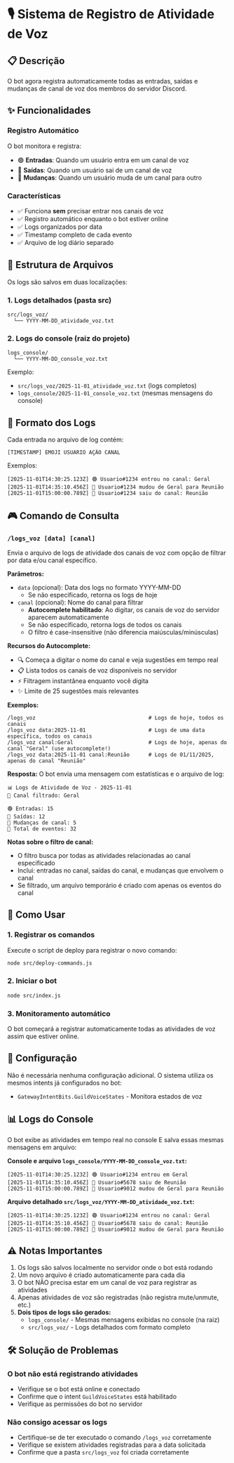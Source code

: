 # 🎙️ Sistema de Registro de Atividade de Voz

## 📋 Descrição

O bot agora registra automaticamente todas as entradas, saídas e mudanças de canal de voz dos membros do servidor Discord.

## ✨ Funcionalidades

### Registro Automático
O bot monitora e registra:
- 🟢 **Entradas**: Quando um usuário entra em um canal de voz
- 🔴 **Saídas**: Quando um usuário sai de um canal de voz
- 🔄 **Mudanças**: Quando um usuário muda de um canal para outro

### Características
- ✅ Funciona **sem** precisar entrar nos canais de voz
- ✅ Registro automático enquanto o bot estiver online
- ✅ Logs organizados por data
- ✅ Timestamp completo de cada evento
- ✅ Arquivo de log diário separado

## 📁 Estrutura de Arquivos

Os logs são salvos em duas localizações:

### 1. Logs detalhados (pasta src)
```
src/logs_voz/
  └── YYYY-MM-DD_atividade_voz.txt
```

### 2. Logs do console (raiz do projeto)
```
logs_console/
  └── YYYY-MM-DD_console_voz.txt
```

Exemplo: 
- `src/logs_voz/2025-11-01_atividade_voz.txt` (logs completos)
- `logs_console/2025-11-01_console_voz.txt` (mesmas mensagens do console)

## 📝 Formato dos Logs

Cada entrada no arquivo de log contém:
```
[TIMESTAMP] EMOJI USUARIO AÇÃO CANAL
```

Exemplos:
```
[2025-11-01T14:30:25.123Z] 🟢 Usuario#1234 entrou no canal: Geral
[2025-11-01T14:35:10.456Z] 🔄 Usuario#1234 mudou de Geral para Reunião
[2025-11-01T15:00:00.789Z] 🔴 Usuario#1234 saiu do canal: Reunião
```

## 🎮 Comando de Consulta

### `/logs_voz [data] [canal]`

Envia o arquivo de logs de atividade dos canais de voz com opção de filtrar por data e/ou canal específico.

**Parâmetros:**
- `data` (opcional): Data dos logs no formato YYYY-MM-DD
  - Se não especificado, retorna os logs de hoje
- `canal` (opcional): Nome do canal para filtrar
  - **Autocomplete habilitado**: Ao digitar, os canais de voz do servidor aparecem automaticamente
  - Se não especificado, retorna logs de todos os canais
  - O filtro é case-insensitive (não diferencia maiúsculas/minúsculas)

**Recursos do Autocomplete:**
- 🔍 Começa a digitar o nome do canal e veja sugestões em tempo real
- 📋 Lista todos os canais de voz disponíveis no servidor
- ⚡ Filtragem instantânea enquanto você digita
- ✨ Limite de 25 sugestões mais relevantes

**Exemplos:**
```
/logs_voz                                    # Logs de hoje, todos os canais
/logs_voz data:2025-11-01                    # Logs de uma data específica, todos os canais
/logs_voz canal:Geral                        # Logs de hoje, apenas do canal "Geral" (use autocomplete!)
/logs_voz data:2025-11-01 canal:Reunião      # Logs de 01/11/2025, apenas do canal "Reunião"
```

**Resposta:**
O bot envia uma mensagem com estatísticas e o arquivo de log:
```
📊 Logs de Atividade de Voz - 2025-11-01
🎯 Canal filtrado: Geral

🟢 Entradas: 15
🔴 Saídas: 12
🔄 Mudanças de canal: 5
📝 Total de eventos: 32
```

**Notas sobre o filtro de canal:**
- O filtro busca por todas as atividades relacionadas ao canal especificado
- Inclui: entradas no canal, saídas do canal, e mudanças que envolvem o canal
- Se filtrado, um arquivo temporário é criado com apenas os eventos do canal

## 🚀 Como Usar

### 1. Registrar os comandos
Execute o script de deploy para registrar o novo comando:
```bash
node src/deploy-commands.js
```

### 2. Iniciar o bot
```bash
node src/index.js
```

### 3. Monitoramento automático
O bot começará a registrar automaticamente todas as atividades de voz assim que estiver online.

## 🔧 Configuração

Não é necessária nenhuma configuração adicional. O sistema utiliza os mesmos intents já configurados no bot:
- `GatewayIntentBits.GuildVoiceStates` - Monitora estados de voz

## 📊 Logs do Console

O bot exibe as atividades em tempo real no console E salva essas mesmas mensagens em arquivo:

**Console e arquivo `logs_console/YYYY-MM-DD_console_voz.txt`:**
```
[2025-11-01T14:30:25.123Z] 🟢 Usuario#1234 entrou em Geral
[2025-11-01T14:35:10.456Z] 🔴 Usuario#5678 saiu de Reunião
[2025-11-01T15:00:00.789Z] 🔄 Usuario#9012 mudou de Geral para Reunião
```

**Arquivo detalhado `src/logs_voz/YYYY-MM-DD_atividade_voz.txt`:**
```
[2025-11-01T14:30:25.123Z] 🟢 Usuario#1234 entrou no canal: Geral
[2025-11-01T14:35:10.456Z] 🔴 Usuario#5678 saiu do canal: Reunião
[2025-11-01T15:00:00.789Z] 🔄 Usuario#9012 mudou de Geral para Reunião
```

## ⚠️ Notas Importantes

1. Os logs são salvos localmente no servidor onde o bot está rodando
2. Um novo arquivo é criado automaticamente para cada dia
3. O bot NÃO precisa estar em um canal de voz para registrar as atividades
4. Apenas atividades de voz são registradas (não registra mute/unmute, etc.)
5. **Dois tipos de logs são gerados:**
   - `logs_console/` - Mesmas mensagens exibidas no console (na raiz)
   - `src/logs_voz/` - Logs detalhados com formato completo

## 🛠️ Solução de Problemas

### O bot não está registrando atividades
- Verifique se o bot está online e conectado
- Confirme que o intent `GuildVoiceStates` está habilitado
- Verifique as permissões do bot no servidor

### Não consigo acessar os logs
- Certifique-se de ter executado o comando `/logs_voz` corretamente
- Verifique se existem atividades registradas para a data solicitada
- Confirme que a pasta `src/logs_voz` foi criada corretamente
